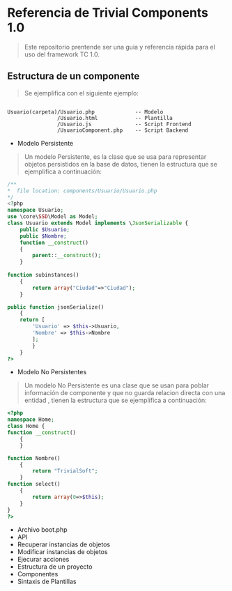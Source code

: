 # Referencia de Trivial Components 1.0

> Este repositorio prentende ser una guia y referencia rápida para el uso del framework TC 1.0.

## Estructura de un componente

> Se ejemplifica con el siguiente ejemplo:

```plain

Usuario(carpeta)/Usuario.php             -- Modelo          
				/Usuario.html            -- Plantilla
				/Usuario.js              -- Script Frontend 
				/UsuarioComponent.php    -- Script Backend 
```

* Modelo Persistente
> Un modelo Persistente, es la clase que se usa para representar objetos persistidos en la base de datos, tienen 
la estructura que se ejemplifica a continuación:

```php 
/**
*  file location: components/Usuario/Usuario.php 
*/ 
<?php
namespace Usuario;
use \core\SSD\Model as Model;
class Usuario extends Model implements \JsonSerializable {
	public $Usuario;
	public $Nombre;
	function __construct()
	{
		parent::__construct();
	}
	
function subinstances()
	{    
		return array("Ciudad"=>"Ciudad");
	}	

public function jsonSerialize() 
	{
	return [  
		'Usuario' => $this->Usuario,
		'Nombre' => $this->Nombre
		];
		}		
	}
?>
```
* Modelo No Persistentes
> Un modelo No Persistente es una clase que se usan para poblar información de componente y que no guarda relacion directa con una entidad , tienen 
la estructura que se ejemplifica a continuación:

```php
<?php
namespace Home;
class Home {
function __construct()
	{	
	}

function Nombre()
	{
		return "TrivialSoft";
	}	
function select()
	{
		return array(0=>$this);
	}	
}
?>

```


* Archivo boot.php
* API
* Recuperar instancias de objetos
* Modificar instancias de objetos
* Ejecurar acciones
* Estructura de un proyecto
* Componentes
* Sintaxis de Plantillas
